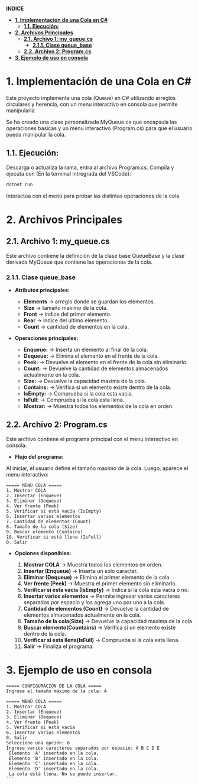**INDICE**
- [**1. Implementación de una Cola en C#**](#1-implementación-de-una-cola-en-c)
	- [**1.1. Ejecución:**](#11-ejecución)
- [**2. Archivos Principales**](#2-archivos-principales)
	- [**2.1. Archivo 1: my\_queue.cs**](#21-archivo-1-my_queuecs)
		- [**2.1.1. Clase queue\_base**](#211-clase-queue_base)
	- [**2.2. Archivo 2: Program.cs**](#22-archivo-2-programcs)
- [**3. Ejemplo de uso en consola**](#3-ejemplo-de-uso-en-consola)


# **1. Implementación de una Cola en C#**

Este proyecto implementa una cola (Queue) en C# utilizando arreglos circulares y herencia, con un menu interactivo en consola que permite manipularla.

Se ha creado una clase personalizada MyQueue.cs que encapsula las operaciones basicas y un menu interactivo (Program.cs) para que el usuario pueda manipular la cola.

## **1.1. Ejecución:**

Descarga o actualiza la rama, entra al archivo Program.cs.
Compila y ejecuta con (En la terminal intregrada del VSCode):

```bash
dotnet run
```

Interactúa con el menú para probar las distintas operaciones de la cola.


# **2. Archivos Principales**


## **2.1. Archivo 1: my_queue.cs**

Este archivo contiene la definición de la clase base QueueBase y la clase derivada MyQueue que contiene las operaciones de la cola.

### **2.1.1. Clase queue_base**

- **Atributos principales:**
	- **Elements** -> arreglo donde se guardan los elementos.
	- **Size** -> tamaño maximo de la cola.
	- **Front** -> indice del primer elemento.
	- **Rear** -> indice del ultimo elemento.
	- **Count** -> cantidad de elementos en la cola.

- **Operaciones principales:**

	- **Enqueue:** -> Inserta un elemento al final de la cola.
	- **Dequeue:** -> Elimina el elemento en el frente de la cola.
	- **Peek:** -> Devuelve el elemento en el frente de la cola sin eliminarlo.
	- **Count:** -> Devuelve la cantidad de elementos almacenados actualmente en la cola.
	- **Size:** -> Devuelve la capacidad maxima de la cola.
	- **Contains:** -> Verifica si un elemento existe dentro de la cola.
	- **IsEmpty:** -> Comprueba si la cola esta vacia.
	- **IsFull:** -> Comprueba si la cola esta llena.
	- **Mostrar:** -> Muestra todos los elementos de la cola en orden.

## **2.2. Archivo 2: Program.cs**

Este archivo contiene el programa principal con el menu interactivo en consola.

- **Flujo del programa:**

Al iniciar, el usuario define el tamaño maximo de la cola.
Luego, aparece el menu interactivo:

```text
===== MENÚ COLA =====
1. Mostrar COLA
2. Insertar (Enqueue)
3. Eliminar (Dequeue)
4. Ver frente (Peek)
5. Verificar si está vacía (IsEmpty)
6. Insertar varios elementos
7. Cantidad de elementos (Count)
8. Tamaño de la cola (Size)
9. Buscar elemento (Contains)
10. Verificar si está llena (IsFull)
0. Salir
```

- **Opciones disponibles:**

	1. **Mostrar COLA** -> Muestra todos los elementos en orden.
	2. **Insertar (Enqueue)** -> Inserta un solo caracter.
	3. **Eliminar (Dequeue)** -> Elimina el primer elemento de la cola.
	4. **Ver frente (Peek)** -> Muestra el primer elemento sin eliminarlo.
	5. **Verificar si esta vacia (IsEmpty)** -> Indica si la cola esta vacia o no.
	6. **Insertar varios elementos** -> Permite ingresar varios caracteres separados por espacio y los agrega uno por uno a la cola.
	7. **Cantidad de elementos (Count)** -> Devuelve la cantidad de elementos almacenados actualmente en la cola.
	8. **Tamaño de la cola(Size)** -> Devuelve la capacidad maxima de la cola
	9. **Buscar elemento(Countains)** -> Verifica si un elemento existe dentro de la cola.
	10. **Verificar si esta llena(IsFull)** -> Comprueba si la cola esta llena.
	0. **Salir** -> Finaliza el programa.

# **3. Ejemplo de uso en consola**
````text
===== CONFIGURACIÓN DE LA COLA =====
Ingrese el tamaño máximo de la cola: 4

===== MENÚ COLA =====
1. Mostrar COLA
2. Insertar (Enqueue)
3. Eliminar (Dequeue)
4. Ver frente (Peek)
5. Verificar si está vacía
6. Insertar varios elementos
0. Salir
Seleccione una opción: 6
Ingrese varios caracteres separados por espacio: A B C D E
 Elemento 'A' insertado en la cola.
 Elemento 'B' insertado en la cola.
 Elemento 'C' insertado en la cola.
 Elemento 'D' insertado en la cola.
 La cola está llena. No se puede insertar.
```